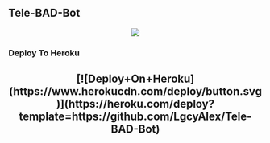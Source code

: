 <h2 align="centre">Tele-BAD-Bot</h2>

<p align="center"><a href="https://t.me/LGcYALEX"><img src="https://telegra.ph/file/b45327792042629927c09.jpg"></a></p>

### Deploy To Heroku

<h2 align="center">[![Deploy+On+Heroku](https://www.herokucdn.com/deploy/button.svg)](https://heroku.com/deploy?template=https://github.com/LgcyAlex/Tele-BAD-Bot)
